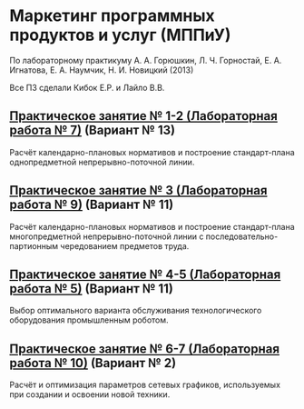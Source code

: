 # Маркетинг программных продуктов и услуг (МППиУ)
По лабораторному практикуму А. А. Горюшкин, Л. Ч. Горностай, Е. А. Игнатова, Е. А. Наумчик, Н. И. Новицкий (2013)

Все ПЗ сделали Кибок Е.Р. и Лайло В.В.
## [Практическое занятие № 1-2 (Лабораторная работа № 7)](https://github.com/andrejHurynovic/bsuirLabs/blob/main/term8/МППиУ/МППиУ%2C%20ПЗ%20№%201-2%20(ЛР%20№%207).pdf) (Вариант № 13)
Расчёт календарно-плановых нормативов и построение стандарт-плана однопредметной непрерывно-поточной линии.
## [Практическое занятие № 3 (Лабораторная работа № 9)](https://github.com/andrejHurynovic/bsuirLabs/blob/main/term8/МППиУ/МППиУ%2C%20ПЗ%20№%203%20(ЛР%20№%209).pdf) (Вариант № 11)
Расчёт календарно-плановых нормативов и построение стандарт-плана многопредметной непрерывно-поточной линии с последовательно-партионным чередованием предметов труда.
## [Практическое занятие № 4-5 (Лабораторная работа № 5)](https://github.com/andrejHurynovic/bsuirLabs/blob/main/term8/МППиУ/МППиУ%2C%20ПЗ%20№%204-5%20(ЛР%20№%205).pdf) (Вариант № 11)
Выбор оптимального варианта обслуживания технологического оборудования промышленным роботом.
## [Практическое занятие № 6-7 (Лабораторная работа № 10)](https://github.com/andrejHurynovic/bsuirLabs/blob/main/term8/МППиУ/МППиУ%2C%20ПЗ%20№%206-7%20(ЛР%20№%2010).pdf) (Вариант № 2)
Расчёт и оптимизация параметров сетевых графиков, используемых при создании и освоении новой техники.
